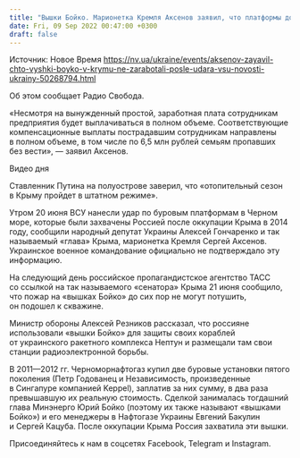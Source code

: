```yaml
---
title: "Вышки Бойко. Марионетка Кремля Аксенов заявил, что платформы до сих пор не работают"
date: Fri, 09 Sep 2022 00:47:00 +0300
draft: false
---
```

Источник: Новое Время https://nv.ua/ukraine/events/aksenov-zayavil-chto-vyshki-boyko-v-krymu-ne-zarabotali-posle-udara-vsu-novosti-ukrainy-50268794.html


 Об этом сообщает Радио Свобода.

«Несмотря на вынужденный простой, заработная плата сотрудникам предприятия будет выплачиваться в полном объеме. Соответствующие компенсационные выплаты пострадавшим сотрудникам направлены в полном объеме, в том числе по 6,5 млн рублей семьям пропавших без вести», — заявил Аксенов.

 Видео дня   

Ставленник Путина на полуострове заверил, что «отопительный сезон в Крыму пройдет в штатном режиме».

Утром 20 июня ВСУ нанесли удар по буровым платформам в Черном море, которые были захвачены Россией после оккупации Крыма в 2014 году, сообщили народный депутат Украины Алексей Гончаренко и так называемый «глава» Крыма, марионетка Кремля Сергей Аксенов. Украинское военное командование официально не подтверждало эту информацию.

На следующий день российское пропагандистское агентство ТАСС со ссылкой на так называемого «сенатора» Крыма 21 июня сообщило, что пожар на «вышках Бойко» до сих пор не могут потушить, он подошел к скважине.

Министр обороны Алексей Резников рассказал, что россияне использовали «вышки Бойко» для защиты своих кораблей от украинского ракетного комплекса Нептун и размещали там свои станции радиоэлектронной борьбы.

В 2011—2012 гг. Черноморнафтогаз купил две буровые установки пятого поколения (Петр Годованец и Независимость, произведенные в Сингапуре компанией Keppel), заплатив за них сумму, в два раза превышавшую их реальную стоимость. Сделкой занималась тогдашний глава Минэнерго Юрий Бойко (поэтому их также называют «вышками Бойко») и его менеджеры в Нафтогазе Украины Евгений Бакулин и Сергей Кацуба. После оккупации Крыма Россия захватила эти вышки.

Присоединяйтесь к нам в соцсетях Facebook, Telegram и Instagram.
